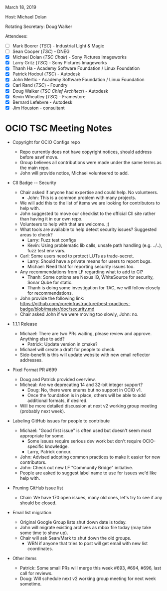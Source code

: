 <!-- SPDX-License-Identifier: CC-BY-4.0 -->
<!-- Copyright Contributors to the OpenColorIO Project. -->

March 18, 2019

Host: Michael Dolan

Rotating Secretary: Doug Walker

Attendees:
  * [ ] Mark Boorer (_TSC_) - Industrial Light & Magic
  * [ ] Sean Cooper (_TSC_) - DNEG
  * [X] Michael Dolan (_TSC Chair_) - Sony Pictures Imageworks
  * [X] Larry Gritz (_TSC_) - Sony Pictures Imageworks
  * [X] Thanh Ha - Academy Software Foundation / Linux Foundation
  * [X] Patrick Hodoul (_TSC_) - Autodesk
  * [X] John Mertic - Academy Software Foundation / Linux Foundation
  * [X] Carl Rand (_TSC_) - Foundry
  * [X] Doug Walker (_TSC Chief Architect_) - Autodesk
  * [X] Kevin Wheatley (_TSC_) - Framestore
  * [X] Bernard Lefebvre - Autodesk
  * [X] Jim Houston - consultant

# **OCIO TSC Meeting Notes**

* Copyright for OCIO Configs repo
    - Repo currently does not have copyright notices, should address before aswf move.
    - Group believes all contributions were made under the same terms as the main repo.
    - John will provide notice, Michael volunteered to add.

* CII Badge -- Security
    - Chair asked if anyone had expertise and could help.  No volunteers.
        - John: This is a common problem with many projects.
    - We will add this to the list of items we are looking for contributors to help with.
    - John suggested to move our checklist to the official CII site rather than having it in our own repo.
    - Volunteers to help with that are welcome.  ;)
    - What tools are available to help detect security issues?  Suggested areas to check?
        - Larry: Fuzz test configs
        - Kevin: Using problematic lib calls, unsafe path handling (e.g. ../..), fuzz test env vars.
    - Carl: Some users need to protect LUTs as trade-secret.
        - Larry: Should have a private means for users to report bugs.
        - Michael: Need that for reporting security issues too.
    - Any recommendations from LF regarding what to add to CI?
        - Thanh: Some options are Nexus IQ, WhiteSource for security, Sonar Qube for static.
        - Thanh is doing some investigation for TAC, we will follow closely for recommendations.
    - John provide the following link: https://github.com/coreinfrastructure/best-practices-badge/blob/master/doc/security.md
    - Chair asked John if we were moving too slowly, John: no.

* 1.1.1 Release
    - Michael: There are two PRs waiting, please review and approve.  Anything else to add?
        - Patrick: Update version in cmake?
    - Michael will create a draft for people to check.
    - Side-benefit is this will update website with new email reflector addresses.

* Pixel Format PR #699
    - Doug and Patrick provided overview.
    - Micheal: Are we deprecating 14 and 32-bit integer support?
        - Doug: No, there were enums but no support in OCIO v1.
        - Once the foundation is in place, others will be able to add additional formats, if desired.
    - Will be more detailed discussion at next v2 working group meeting (probably next week).

* Labeling GitHub issues for people to contribute
    - Michael: "Good first issue" is often used but doesn't seem most appropriate for some.
        - Some issues require serious dev work but don't require OCIO-specific knowledge.
        - Larry, Patrick concur.
    - John: Advised adopting common practices to make it easier for new contributors.
    - John: Check out new LF "Community Bridge" initiative.
    - People are asked to suggest label name to use for issues we'd like help with.

* Pruning GitHub issue list
    - Chair: We have 170 open issues, many old ones, let's try to see if any should be closed.

* Email list migration
    - Original Google Group lists shut down date is today.
    - John will migrate existing archives as mbox file today (may take some time to show up).
    - Chair will ask Sean/Mark to shut down the old groups.
        - WBN if anyone that tries to post will get email with new list coordinates.

* Other items
    - Patrick: Some small PRs will merge this week #693, #694, #696, last call for reviews.
    - Doug: Will schedule next v2 working group meeting for next week sometime.
